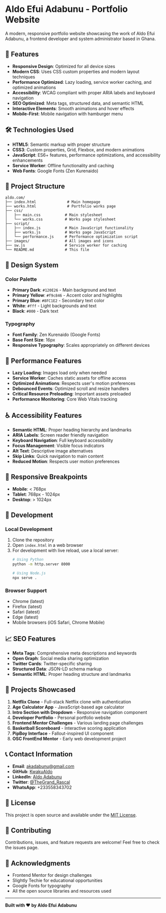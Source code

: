 # Aldo Efui Adabunu - Portfolio Website

A modern, responsive portfolio website showcasing the work of Aldo Efui Adabunu, a frontend developer and system administrator based in Ghana.

## 🚀 Features

- **Responsive Design**: Optimized for all device sizes
- **Modern CSS**: Uses CSS custom properties and modern layout techniques
- **Performance Optimized**: Lazy loading, service worker caching, and optimized animations
- **Accessibility**: WCAG compliant with proper ARIA labels and keyboard navigation
- **SEO Optimized**: Meta tags, structured data, and semantic HTML
- **Interactive Elements**: Smooth animations and hover effects
- **Mobile-First**: Mobile navigation with hamburger menu

## 🛠️ Technologies Used

- **HTML5**: Semantic markup with proper structure
- **CSS3**: Custom properties, Grid, Flexbox, and modern animations
- **JavaScript**: ES6+ features, performance optimizations, and accessibility enhancements
- **Service Worker**: Offline functionality and caching
- **Web Fonts**: Google Fonts (Zen Kurenaido)

## 📁 Project Structure

```
aldo.com/
├── index.html              # Main homepage
├── works.html              # Portfolio works page
├── css/
│   ├── main.css           # Main stylesheet
│   └── works.css          # Works page stylesheet
├── script/
│   ├── index.js           # Main JavaScript functionality
│   ├── works.js           # Works page JavaScript
│   └── performance.js     # Performance optimization script
├── images/                # All images and icons
├── sw.js                  # Service worker for caching
└── README.md              # This file
```

## 🎨 Design System

### Color Palette
- **Primary Dark**: `#120E26` - Main background and text
- **Primary Yellow**: `#f9c846` - Accent color and highlights
- **Primary Blue**: `#8FC1E2` - Secondary text color
- **White**: `#fff` - Light backgrounds and text
- **Black**: `#000` - Dark text

### Typography
- **Font Family**: Zen Kurenaido (Google Fonts)
- **Base Font Size**: 16px
- **Responsive Typography**: Scales appropriately on different devices

## 🚀 Performance Features

- **Lazy Loading**: Images load only when needed
- **Service Worker**: Caches static assets for offline access
- **Optimized Animations**: Respects user's motion preferences
- **Debounced Events**: Optimized scroll and resize handlers
- **Critical Resource Preloading**: Important assets preloaded
- **Performance Monitoring**: Core Web Vitals tracking

## ♿ Accessibility Features

- **Semantic HTML**: Proper heading hierarchy and landmarks
- **ARIA Labels**: Screen reader friendly navigation
- **Keyboard Navigation**: Full keyboard accessibility
- **Focus Management**: Visible focus indicators
- **Alt Text**: Descriptive image alternatives
- **Skip Links**: Quick navigation to main content
- **Reduced Motion**: Respects user motion preferences

## 📱 Responsive Breakpoints

- **Mobile**: < 768px
- **Tablet**: 768px - 1024px
- **Desktop**: > 1024px

## 🔧 Development

### Local Development
1. Clone the repository
2. Open `index.html` in a web browser
3. For development with live reload, use a local server:
   ```bash
   # Using Python
   python -m http.server 8000
   
   # Using Node.js
   npx serve .
   ```

### Browser Support
- Chrome (latest)
- Firefox (latest)
- Safari (latest)
- Edge (latest)
- Mobile browsers (iOS Safari, Chrome Mobile)

## 📈 SEO Features

- **Meta Tags**: Comprehensive meta descriptions and keywords
- **Open Graph**: Social media sharing optimization
- **Twitter Cards**: Twitter-specific sharing
- **Structured Data**: JSON-LD schema markup
- **Semantic HTML**: Proper heading structure and landmarks

## 🎯 Projects Showcased

1. **Netflix Clone** - Full-stack Netflix clone with authentication
2. **Age Calculator App** - JavaScript-based age calculator
3. **Intro Section with Dropdown** - Responsive navigation component
4. **Developer Portfolio** - Personal portfolio website
5. **Frontend Mentor Challenges** - Various landing page challenges
6. **Basketball Scoreboard** - Interactive scoring application
7. **PipBoy Interface** - Fallout-inspired UI component
8. **OSC FrontEnd Mentor** - Early web development project

## 📞 Contact Information

- **Email**: akadabunu@gmail.com
- **GitHub**: [KwakuAldo](https://github.com/KwakuAldo)
- **LinkedIn**: [Aldo Adabunu](https://www.linkedin.com/in/aldo-adabunu-610008176/)
- **Twitter**: [@TheGrand_Rascal](https://twitter.com/TheGrand_Rascal)
- **WhatsApp**: +233558343702

## 📄 License

This project is open source and available under the [MIT License](LICENSE).

## 🤝 Contributing

Contributions, issues, and feature requests are welcome! Feel free to check the issues page.

## 🙏 Acknowledgments

- Frontend Mentor for design challenges
- Slightly Techie for educational opportunities
- Google Fonts for typography
- All the open source libraries and resources used

---

**Built with ❤️ by Aldo Efui Adabunu**